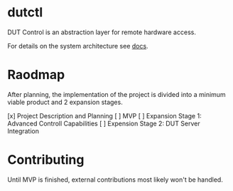 # dutctl
DUT Control is an abstraction layer for remote hardware access.

For details on the system architecture see [docs](./docs).

# Raodmap
After planning, the implementation of the project is divided into a minimum viable product and 2 expansion stages. 

[x] Project Description and Planning
[ ] MVP
[ ] Expansion Stage 1: Advanced Controll Capabilities
[ ] Expension Stage 2: DUT Server Integration

# Contributing
Until MVP is finished, external contributions most likely won't be handled.
